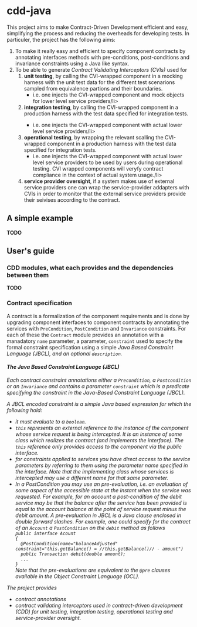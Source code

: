# cdd-java
This project aims to make Contract-Driven Development efficient and easy, simplifying the process and reducing the overheads for developing tests. In particuler, the project has the following aims:
<ol>
  <li>To make it really easy and efficient to specify component contracts by annotating interfaces methods with pre-conditions, post-conditions and invariance constraints using a Java like syntax. </li>
  <li>To be able to generate <i>Contract Validating Interceptors (CVIs)</i> used for
    <ol> 
      <li><b>unit testing</b>, by calling the CVI-wrapped component in a mocking harness with the unit test data for the different test scenarions sampled from equivalence partions and their boundaries.
        <ul>
          <li>i.e. one injects the CVI-wrapped component and mock objects for lower level service providers/li>
        </ul>  
      </li>
      <li><b>integration testing</b>, by calling the CVI-wrapped component in a production harness with the test data specified for integration tests.</li>
        <ul>
          <li>i.e. one injects the CVI-wrapped component with actual lower level service providers/li>
        </ul>  
      <li><b>operational testing</b>, by wrapping the relevant scalling the CVI-wrapped component in a production harness with the test data specified for integration tests.
        <ul>
          <li>i.e. one injects the CVI-wrapped component with actual lower level service providers to be used by users during operational testing. CVI wrapped components will veryfy contract compliance in the context of actual system usage./li>
        </ul>     
</li>
      <li><b>service provider oversight</b>, if a system makes use of external service providers one can wrap the service-provider addapters with CVIs in order to monitor that the external service providers provide their seivises according to the contract.</li>      
    </ol>
</ol>    
  
<h2>A simple example</h2>
<b>TODO</b>

<h2>User's guide</h2>
<h3>CDD modules, what each provides and the dependencies between them</h3>
<b>TODO</b>
<h3>Contract specification</h3>
A contract is a formalization of the component requirements and is done by upgrading component interfaces to component contracts by annotating the services with <code>PreCondition</code>, <code>PostCondition</code> and <code>Invariance</code> constraints. For each of these the <code>Contract</code> module provides an annotation with a manadatory <code>name</code> parameter, a parameter, <code>constraint</code> used to specify the formal constraint specification using a simple <i>Java Based Constraint Language (JBCL), and an optional <code>description</code>.
<h4>The <i>Java Based Constraint Language (JBCL)</h4>
Each contract constraint annotations either a <code>Precondition</code>, a <code>Postcondition</code> or an <code>Invariance</code> and contains a parameter <code>constraint</code> which is a predicate specifying the constraint in the <i>Java-Based Constraint Language (JBCL)</i>.
  
A <i>JBCL</i> encoded constraint is a simple Java based expression for which the following hold:
 <ul>
   <li> it must evaluate to a <code>boolean</code>.
   <li> <code>this</code> represents an external reference to the instance of the component whose service request is being intercepted. It is an instance of some class which realizes the contract (and implements the interface). The <code>this</code> reference only provides access to the component via the public interface.</li>
   <li> for constraints applied to services you have direct access to the service parameters by referring to them using the parameter name specified in the interface. Note that the implementing class whose services is intercepted may use a different name for that same parameter.</li>
   <li> In a PostCondition you may use an <i>pre-evaluation</i>, i.e. an evaluation of some aspect of the accessible state at the instant when the service was requested. For example, for an account a post-condition of the debit service may be that the balance after the service has been provided is equal to the account balance at the point of service request minus the debit amount. A <i>pre-evaluation</i> in <i>JBCL</i> is a Java clause enclosed in double forward slashes. For example, one could specify for the contract of an <code>Account</code> a <code>PostCondition</code> on the <code>debit</code> method as follows
<code>
public interface Acount
{
  @PostCondition(name="balanceAdjusted" constraint="this.getBalance() = //this.getBalance()// - amount")
  public Transaction debit(double amount);
  ...
}
</code>
 Note that the pre-evaluations are equivalent to the <code>@pre</code> clauses available in the <i>Object Constraint Language (OCL)</i>.</li>
</ul>   


The project provides 
  - contract annotations 
  - contract validating interceptors used in contract-driven development (CDD) for unit testing, integration testing, operational testing and service-provider oversight.
